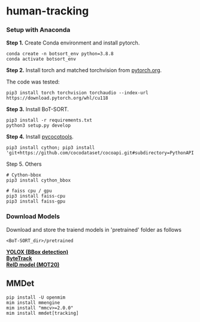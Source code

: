 # human-tracking

### Setup with Anaconda
**Step 1.** Create Conda environment and install pytorch.
```shell
conda create -n botsort_env python=3.8.8
conda activate botsort_env
```
**Step 2.** Install torch and matched torchvision from [pytorch.org](https://pytorch.org/get-started/locally/).<br>

The code was tested:
```shell
pip3 install torch torchvision torchaudio --index-url https://download.pytorch.org/whl/cu118
```

**Step 3.** Install BoT-SORT.
```shell
pip3 install -r requirements.txt
python3 setup.py develop
```
**Step 4.** Install [pycocotools](https://github.com/cocodataset/cocoapi).
```shell
pip3 install cython; pip3 install 'git+https://github.com/cocodataset/cocoapi.git#subdirectory=PythonAPI'
```

Step 5. Others
```shell
# Cython-bbox
pip3 install cython_bbox

# faiss cpu / gpu
pip3 install faiss-cpu
pip3 install faiss-gpu
```

### Download Models
Download and store the traiend models in 'pretrained' folder as follows
```shell
<BoT-SORT_dir>/pretrained
```

**[YOLOX (BBox detection)](https://github.com/Megvii-BaseDetection/YOLOX?tab=readme-ov-file)**   
**[ByteTrack](https://github.com/ifzhang/ByteTrack?tab=readme-ov-file)**   
**[ReID model (MOT20)](https://drive.google.com/file/d/1KqPQyj6MFyftliBHEIER7m_OrGpcrJwi/view)**   

## MMDet
```shell
pip install -U openmim
mim install mmengine
mim install "mmcv>=2.0.0"
mim install mmdet[tracking]
```
